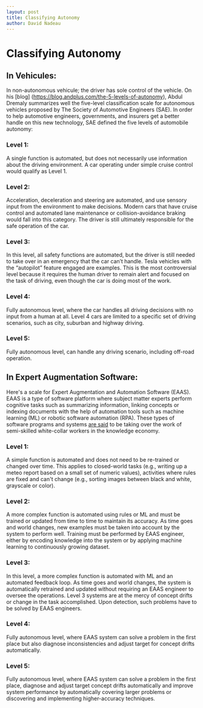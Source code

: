 ```yaml
---
layout: post
title: Classifying Autonomy
author: David Nadeau
---
```


# Classifying Autonomy

## In Vehicules:

In non-autonomous vehicule; the driver has sole control of the vehicle. On his [blog] (https://blog.andplus.com/the-5-levels-of-autonomy), Abdul Dremaly summarizes well the five-level classification scale for autonomous vehicles proposed by The Society of Automotive Engineers (SAE). In order to help automotive engineers, governments, and insurers get a better handle on this new technology, SAE defined the five levels of automobile autonomy: 

### Level 1: 
A single function is automated, but does not necessarily use information about the driving environment. A car operating under simple cruise control would qualify as Level 1.

### Level 2: 
Acceleration, deceleration and steering are automated, and use sensory input from the environment to make decisions. Modern cars that have cruise control and automated lane maintenance or collision-avoidance braking would fall into this category. The driver is still ultimately responsible for the safe operation of the car.

### Level 3: 
In this level, all safety functions are automated, but the driver is still needed to take over in an emergency that the car can’t handle. Tesla vehicles with the “autopilot” feature engaged are examples. This is the most controversial level because it requires the human driver to remain alert and focused on the task of driving, even though the car is doing most of the work.  

### Level 4: 
Fully autonomous level, where the car handles all driving decisions with no input from a human at all. Level 4 cars are limited to a specific set of driving scenarios, such as city, suburban and highway driving.

### Level 5: 
Fully autonomous level, can handle any driving scenario, including off-road operation.

## In Expert Augmentation Software:

Here's a scale for Expert Augmentation and Automation Software (EAAS). EAAS is a type of software platform where subject matter experts perform cognitive tasks such as summarizing information, linking concepts or indexing documents with the help of automation tools such as machine learning (ML) or robotic software automation (RPA). These types of software programs and systems [are said](https://www.techopedia.com/definition/33235/expert-automation-and-augmentation-software-eaas) to be taking over the work of semi-skilled white-collar workers in the knowledge economy. 

### Level 1: 
A simple function is automated and does not need to be re-trained or changed over time. This applies to closed-world tasks (e.g., writing up a meteo report based on a small set of numeric values), activities where rules are fixed and can't change (e.g., sorting images between black and white, grayscale or color). 

### Level 2: 
A more complex function is automated using rules or ML and must be trained or updated from time to time to maintain its accuracy. As time goes and world changes, new examples must be taken into account by the system to perform well. Training must be performed by EAAS engineer, either by encoding knowledge into the system or by applying machine learning to continuously growing dataset. 

### Level 3: 
In this level, a more complex function is automated with ML and an automated feedback loop. As time goes and world changes, the system is automatically retrained and updated without requiring an EAAS engineer to oversee the operations. Level 3 systems are at the mercy of concept drifts or change in the task accomplished. Upon detection, such problems have to be solved by EAAS engineers.

### Level 4: 
Fully autonomous level, where EAAS system can solve a problem in the first place but also diagnose inconsistencies and adjust target for concept drifts automatically.

### Level 5: 
Fully autonomous level,  where EAAS system can solve a problem in the first place, diagnose and adjust target concept drifts automatically and improve system performance by automatically covering larger problems or discovering and implementing higher-accuracy techniques.
